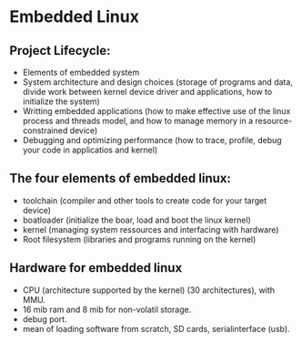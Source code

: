 # Embedded Linux
## Project Lifecycle: 
- Elements of embedded system
- System architecture and design choices (storage of programs and data, divide work between kernel device driver and applications, how to initialize the system)
- Writting embedded applications (how to make effective use of the linux process and threads model, and how to manage memory in a resource-constrained device) 
- Debugging and optimizing performance (how to trace, profile, debug your code in applicatios and kernel) 

## The four elements of embedded linux:
- toolchain (compiler and other tools to create code for your target device) 
- boatloader (initialize the boar, load and boot the linux kernel)
- kernel (managing system ressources and interfacing with hardware) 
- Root filesystem (libraries and programs running on the kernel) 


## Hardware for embedded linux
- CPU (architecture supported by the kernel) (30 architectures), with MMU.  
- 16 mib ram and 8 mib for non-volatil storage.  
- debug port.   
- mean of loading software from scratch, SD cards, serialinterface (usb).   

